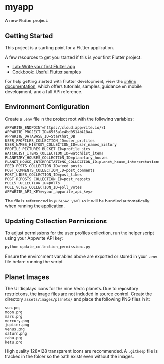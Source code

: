# myapp

A new Flutter project.

## Getting Started

This project is a starting point for a Flutter application.

A few resources to get you started if this is your first Flutter project:

- [Lab: Write your first Flutter app](https://docs.flutter.dev/get-started/codelab)
- [Cookbook: Useful Flutter samples](https://docs.flutter.dev/cookbook)

For help getting started with Flutter development, view the
[online documentation](https://docs.flutter.dev/), which offers tutorials,
samples, guidance on mobile development, and a full API reference.

## Environment Configuration

Create a `.env` file in the project root with the following variables:

```
APPWRITE_ENDPOINT=https://cloud.appwrite.io/v1
APPWRITE_PROJECT_ID=65f5a3e4bd0514b418a4
APPWRITE_DATABASE_ID=StarChat_DB
USER_PROFILES_COLLECTION_ID=user_profiles
USER_NAMES_HISTORY_COLLECTION_ID=user_names_history
PROFILE_PICTURES_BUCKET_ID=profile_pics
WATCHLIST_ITEMS_COLLECTION_ID=watchlist_items
PLANETARY_HOUSES_COLLECTION_ID=planetary_houses
PLANET_HOUSE_INTERPRETATIONS_COLLECTION_ID=planet_house_interpretations
FEED_POSTS_COLLECTION_ID=feed_posts
POST_COMMENTS_COLLECTION_ID=post_comments
POST_LIKES_COLLECTION_ID=post_likes
POST_REPOSTS_COLLECTION_ID=post_reposts
POLLS_COLLECTION_ID=polls
POLL_VOTES_COLLECTION_ID=poll_votes
APPWRITE_API_KEY=<your_appwrite_api_key>
```

The file is referenced in `pubspec.yaml` so it will be bundled automatically when running the application.

## Updating Collection Permissions

To adjust permissions for the user profiles collection, run the helper script using your Appwrite API key:

```bash
python update_collection_permissions.py
```

Ensure the environment variables above are exported or stored in your `.env` file before running the script.

## Planet Images

The UI displays icons for the nine Vedic planets. Due to repository
restrictions, the image files are not included in source control. Create the
directory `assets/images/planets/` and place the following PNG files in it:

```
sun.png
moon.png
mars.png
mercury.png
jupiter.png
venus.png
saturn.png
rahu.png
ketu.png
```

High quality 128&times;128 transparent icons are recommended. A `.gitkeep` file
is tracked in the folder so the path exists even without the images.

